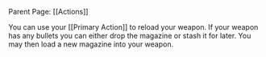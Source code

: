 Parent Page: [[Actions]]

You can use your [[Primary Action]] to reload your weapon. If your weapon has any bullets you can either drop the magazine or stash it for later. You may then load a new magazine into your weapon.